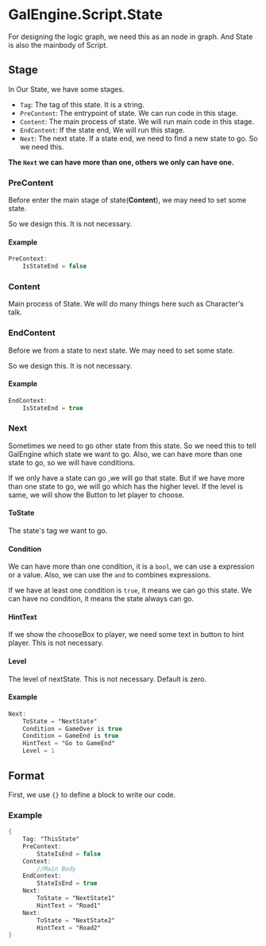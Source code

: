 # GalEngine.Script.State

For designing the logic graph, we need this as an node in graph.
And State is also the mainbody of Script.

## Stage

In Our State, we have some stages.

- `Tag`: The tag of this state. It is a string.
- `PreContent`: The entrypoint of state. We can run code in this stage.
- `Content`: The main process of state. We will run main code in this stage.
- `EndContent`: If the state end, We will run this stage.
- `Next`: The next state. If a state end, we need to find a new state to go. So we need this.

**The `Next` we can have more than one, others we only can have one.**

### PreContent

Before enter the main stage of state(**Content**), we may need to set some state.

So we design this. It is not necessary.

#### Example

```gs
PreContext:
    IsStateEnd = false
```

### Content

Main process of State.
We will do many things here such as Character's talk.

### EndContent

Before we from a state to next state. We may need to set some state.

So we design this. It is not necessary.

#### Example

```gs
EndContext:
    IsStateEnd = true
```

### Next 

Sometimes we need to go other state from this state. 
So we need this to tell GalEngine which state we want to go.
Also, we can have more than one state to go, so we will have conditions.

If we only have a state can go ,we will go that state. 
But if we have more than one state to go, we will go which has the higher level.
If the level is same, we will show the Button to let player to choose.

#### ToState 

The state's tag we want to go.

#### Condition

We can have more than one condition, it is a `bool`, we can use a expression or a value.
Also, we can use the `and` to combines expressions.

If we have at least one condition is `true`, it means we can go this state.
We can have no condition, it means the state always can go.

#### HintText

If we show the chooseBox to player, we need some text in button to hint player.
This is not necessary.

#### Level 

The level of nextState.
This is not necessary. Default is zero.

#### Example

```gs
Next: 
    ToState = "NextState"
    Condition = GameOver is true
    Condition = GameEnd is true
    HintText = "Go to GameEnd"
    Level = 1
```

## Format

First, we use `{}` to define a block to write our code.

### Example

```gs
{
    Tag: "ThisState"
    PreContext:
        StateIsEnd = false
    Context:
        //Main Body
    EndContext:
        StateIsEnd = true
    Next:
        ToState = "NextState1"
        HintText = "Road1"
    Next:
        ToState = "NextState2"
        HintText = "Road2"
}
```
